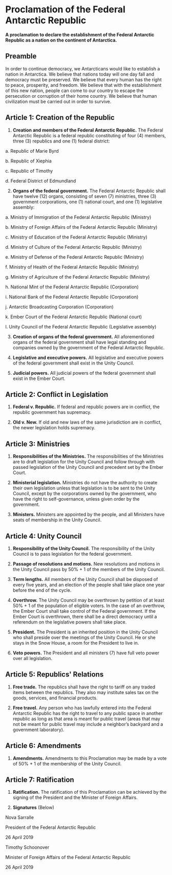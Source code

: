 # Proclamation of the Federal Antarctic Republic
**A proclamation to declare the establishment of the Federal Antarctic Republic as a nation on the continent of Antarctica.**

## Preamble
In order to continue democracy, we Antarcticans would like to establish a nation in Antarctica. We believe that nations today will one day fall and democracy must be preserved. We believe that every human has the right to peace, prosperity, and freedom. We believe that with the establishment of this new nation, people can come to our country to escape the persecution or corruption of their home country. We believe that human civilization must be carried out in order to survive.

## Article 1: Creation of the Republic
1. **Creation and members of the Federal Antarctic Republic.** The Federal Antarctic Republic is a federal republic constituting of four (4) members, three (3) republics and one (1) federal district:

  a. Republic of Marie Byrd

  b. Republic of Xiephia
 
  c. Republic of Timothy
 
  d. Federal District of Edmundland
 
2. **Organs of the federal government.** The Federal Antarctic Republic shall have twelve (12) organs, consisting of seven (7) ministries, three (3) government corporations, one (1) national court, and one (1) legislative assembly:

  a. Ministry of Immigration of the Federal Antarctic Republic (Ministry)

  b. Ministry of Foreign Affairs of the Federal Antarctic Republic (Ministry)

  c. Ministry of Education of the Federal Antarctic Republic (Ministry)

  d. Ministry of Culture of the Federal Antarctic Republic (Ministry)

  e. Ministry of Defense of the Federal Antarctic Republic (Ministry)

  f. Ministry of Health of the Federal Antarctic Republic (Ministry)

  g. Ministry of Agriculture of the Federal Antarctic Republic (Ministry)

  h. National Mint of the Federal Antarctic Republic (Corporation)

  i. National Bank of the Federal Antarctic Republic (Corporation)

  j. Antarctic Broadcasting Corporation (Corporation)

  k. Ember Court of the Federal Antarctic Republic (National court)

  l. Unity Council of the Federal Antarctic Republic (Legislative assembly)

3. **Creation of organs of the federal government.** All aforementioned organs of the federal government shall have legal standing and companies owned by the government of the Federal Antarctic Republic.

4. **Legislative and executive powers.** All legislative and executive powers of the federal government shall exist in the Unity Council.

5. **Judicial powers.** All judicial powers of the federal government shall exist in the Ember Court.

## Article 2: Conflict in Legislation
1. **Federal v. Republic.** If federal and republic powers are in conflict, the republic government has supremacy.

2. **Old v. New.** If old and new laws of the same jurisdiction are in conflict, the newer legislation holds supremacy.

## Article 3: Ministries
1. **Responsibilities of the Ministries.** The responsibilities of the Ministries are to draft legislation for the Unity Council and follow through with passed legislation of the Unity Council and precedent set by the Ember Court.

2. **Ministerial legislation.** Ministries do not have the authority to create their own legislation unless that legislation is to be sent to the Unity Council, except by the corporations owned by the government, who have the right to self-governance, unless given order by the government.

3. **Ministers.** Ministers are appointed by the people, and all Ministers have seats of membership in the Unity Council.

## Article 4: Unity Council
1. **Responsibility of the Unity Council.** The responsibility of the Unity Council is to pass legislation for the federal government.

2. **Passage of resolutions and motions.** New resolutions and motions in the Unity Council pass by 50% + 1 of the members of the Unity Council.

3. **Term lengths.** All members of the Unity Council shall be disposed of every five years, and an election of the people shall take place one year before the end of the cycle.

4. **Overthrow.** The Unity Council may be overthrown by petition of at least 50% + 1 of the population of eligible voters. In the case of an overthrow, the Ember Court shall take control of the Federal government. If the Ember Court is overthrown, there shall be a direct democracy until a referendum on the legislative powers shall take place.

5. **President.** The President is an inherited position in the Unity Council who shall preside over the meetings of the Unity Council. He or she stays in the Snow House, a room for the President to live in.

6. **Veto powers.** The President and all ministers (7) have full veto power over all legislation.

## Article 5: Republics' Relations
1. **Free trade.** The republics shall have the right to tariff on any traded items between the republics. They also may institute sales tax on the goods, services, and financial products.

2. **Free travel.** Any person who has lawfully entered into the Federal Antarctic Republic has the right to travel to any public space in another republic as long as that area is meant for public travel (areas that may not be meant for public travel may include a neighbor’s backyard and a government laboratory).

## Article 6: Amendments
1. **Amendments.** Amendments to this Proclamation may be made by a vote of 50% + 1 of the membership of the Unity Council.

## Article 7: Ratification
1. **Ratification.** The ratification of this Proclamation can be achieved by the signing of the President and the Minister of Foreign Affairs.

2. **Signatures** (Below)

Nova Sarralle

President of the Federal Antarctic Republic

26 April 2019


Timothy Schoonover

Minister of Foreign Affairs of the Federal Antarctic Republic

26 April 2019



